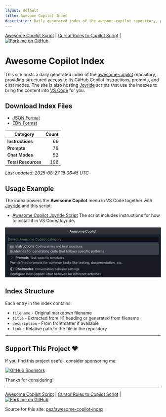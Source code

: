 ```yaml
---
layout: default
title: Awesome Copilot Index
description: Daily generated index of the awesome-copilot repository, providing structured access to GitHub Copilot instructions, prompts, and chat modes.
---
```


<div class="page-navigation top">
  <a href="awesome-copilot-script">Awesome Copilot Script</a>
  <span class="separator">|</span>
  <a href="cursorrules-to-copilot-script">Cursor Rules to Copilot Script</a>
  <span class="separator">|</span>
  <a href="https://github.com/PEZ/awesome-copilot-index" target="_blank" rel="noopener" class="github-badge">
    <img src="https://img.shields.io/badge/fork%20me%20on-GitHub-24292f?style=for-the-badge&logo=github&logoColor=white" alt="Fork me on GitHub" />
  </a>
</div>

# Awesome Copilot Index

This site hosts a daily generated index of the [awesome-copilot](https://github.com/github/awesome-copilot) repository, providing structured access to its GitHub Copilot instructions, prompts, and chat modes. The site is also hosting [Joyride](https://github.com/BetterThanTomorrow/joyride) scripts that use the indexes to bring the content into [VS Code](https://code.visualstudio.com/) for you.

## Download Index Files

- [JSON Format](awesome-copilot.json)
- [EDN Format](awesome-copilot.edn)

| Category | Count |
|----------|------:|
| **Instructions** | 66 |
| **Prompts** | 78 |
| **Chat Modes** | 52 |
| **Total Resources** | 196 |

*Last updated: 2025-08-27 18:06:45 UTC*

## Usage Example

The index powers the **Awesome Copilot** menu in VS Code together with [Joyride](https://github.com/BetterThanTomorrow/joyride) and this script:
- [Awesome Copilot Joyride Script](awesome-copilot-script)
The script includes instructions for how to install it in VS Code/Joyride.

![Awesome Copilot menu](awesome-copilot-menu.png)

## Index Structure

Each entry in the index contains:

- `filename` - Original markdown filename
- `title` - Extracted from H1 heading or generated from filename
- `description` - From frontmatter if available
- `link` - Relative path to the file in the repository

---

## Support This Project ♥️

If you find this project useful, consider sponsoring me:

[![GitHub Sponsors](https://img.shields.io/github/sponsors/pez?style=for-the-badge&logo=github&logoColor=white&labelColor=black&color=ff69b4)](https://github.com/sponsors/pez)

Thanks for considering!

---

<div class="page-navigation bottom">
  <a href="awesome-copilot-script">Awesome Copilot Script</a>
  <span class="separator">|</span>
  <a href="cursorrules-to-copilot-script">Cursor Rules to Copilot Script</a>
  <span class="separator">|</span>
  <a href="https://github.com/PEZ/awesome-copilot-index" target="_blank" rel="noopener" class="github-badge">
    <img src="https://img.shields.io/badge/fork%20me%20on-GitHub-24292f?style=for-the-badge&logo=github&logoColor=white" alt="Fork me on GitHub" />
  </a>
</div>

Source for this site: [pez/awesome-copilot-index](https://github.com/pez/awesome-copilot-index)

